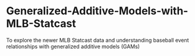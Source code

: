 # Generalized-Additive-Models-with-MLB-Statcast
To explore the newer MLB Statcast data and understanding baseball event relationships with generalized additive models (GAMs)
